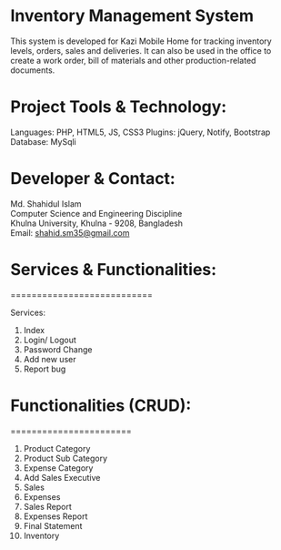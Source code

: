 # Inventory Management System

This system is developed for Kazi Mobile Home for tracking inventory levels, orders, sales and deliveries. It can also be used in the office to create a work order, bill of materials and other production-related documents.

# Project Tools & Technology:

Languages: PHP, HTML5, JS, CSS3
Plugins: jQuery, Notify, Bootstrap
Database: MySqli


# Developer & Contact:

Md. Shahidul Islam  
Computer Science and Engineering Discipline  
Khulna University, Khulna - 9208, Bangladesh  
Email: shahid.sm35@gmail.com  

# Services & Functionalities:
===========================

Services:
1. Index
2. Login/ Logout
3. Password Change
4. Add new user
5. Report bug

# Functionalities (CRUD):
=======================

1. Product Category
2. Product Sub Category
3. Expense Category
4. Add Sales Executive
5. Sales
6. Expenses
7. Sales Report
8. Expenses Report
9. Final Statement 
10. Inventory
